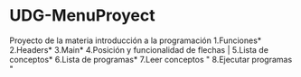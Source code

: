 # UDG-MenuProyect

Proyecto de la materia introducción a la programación
1.Funciones*
2.Headers*
3.Main*
4.Posición y funcionalidad de flechas |
5.Lista de conceptos*
6.Lista de programas*
7.Leer conceptos "
8.Ejecutar programas "
